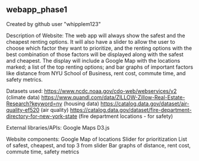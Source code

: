 ## webapp_phase1

Created by github user "whipplem123"

Description of Website:
The web app will always show the safest and the cheapest renting options.
It will also have a slider to allow the user to choose which factor they
want to prioritize, and the renting options with the best combination of
those factors will be displayed along with the safest and cheapest.
The display will include a Google Map with the locations marked; a list
of the top renting options; and bar graphs of important factors like
distance from NYU School of Business, rent cost, commute time, and safety
metrics.

Datasets used:
https://www.ncdc.noaa.gov/cdo-web/webservices/v2 (climate data)
https://www.quandl.com/data/ZILLOW-Zillow-Real-Estate-Research?keyword=ny
(housing data)
https://catalog.data.gov/dataset/air-quality-ef520 (air quality)
https://catalog.data.gov/dataset/fire-department-directory-for-new-york-state
(fire department locations - for safety)

External libraries/APIs:
Google Maps
D3.js

Website components:
Google Map of locations
Slider for prioritization
List of safest, cheapest, and top 3 from slider
Bar graphs of distance, rent cost, commute time, safety metrics
